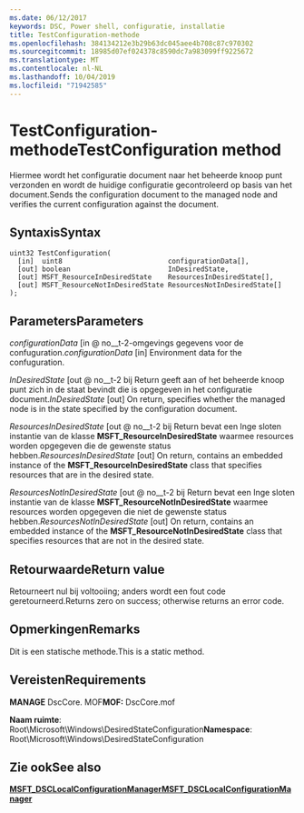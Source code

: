 ```yaml
---
ms.date: 06/12/2017
keywords: DSC, Power shell, configuratie, installatie
title: TestConfiguration-methode
ms.openlocfilehash: 384134212e3b29b63dc045aee4b708c87c970302
ms.sourcegitcommit: 18985d07ef024378c8590dc7a983099ff9225672
ms.translationtype: MT
ms.contentlocale: nl-NL
ms.lasthandoff: 10/04/2019
ms.locfileid: "71942585"
---
```

# <a name="testconfiguration-method"></a><span data-ttu-id="401bf-103">TestConfiguration-methode</span><span class="sxs-lookup"><span data-stu-id="401bf-103">TestConfiguration method</span></span>

<span data-ttu-id="401bf-104">Hiermee wordt het configuratie document naar het beheerde knoop punt verzonden en wordt de huidige configuratie gecontroleerd op basis van het document.</span><span class="sxs-lookup"><span data-stu-id="401bf-104">Sends the configuration document to the managed node and verifies the current configuration against the document.</span></span>

## <a name="syntax"></a><span data-ttu-id="401bf-105">Syntaxis</span><span class="sxs-lookup"><span data-stu-id="401bf-105">Syntax</span></span>

```mof
uint32 TestConfiguration(
  [in]  uint8                          configurationData[],
  [out] boolean                        InDesiredState,
  [out] MSFT_ResourceInDesiredState    ResourcesInDesiredState[],
  [out] MSFT_ResourceNotInDesiredState ResourcesNotInDesiredState[]
);
```

## <a name="parameters"></a><span data-ttu-id="401bf-106">Parameters</span><span class="sxs-lookup"><span data-stu-id="401bf-106">Parameters</span></span>

<span data-ttu-id="401bf-107">*configurationData* \[in @ no__t-2-omgevings gegevens voor de confuguration.</span><span class="sxs-lookup"><span data-stu-id="401bf-107">*configurationData* \[in\] Environment data for the confuguration.</span></span>

<span data-ttu-id="401bf-108">*InDesiredState* \[out @ no__t-2 bij Return geeft aan of het beheerde knoop punt zich in de staat bevindt die is opgegeven in het configuratie document.</span><span class="sxs-lookup"><span data-stu-id="401bf-108">*InDesiredState* \[out\] On return, specifies whether the managed node is in the state specified by the configuration document.</span></span>

<span data-ttu-id="401bf-109">*ResourcesInDesiredState* \[out @ no__t-2 bij Return bevat een Inge sloten instantie van de klasse **MSFT_ResourceInDesiredState** waarmee resources worden opgegeven die de gewenste status hebben.</span><span class="sxs-lookup"><span data-stu-id="401bf-109">*ResourcesInDesiredState* \[out\] On return, contains an embedded instance of the **MSFT_ResourceInDesiredState** class that specifies resources that are in the desired state.</span></span>

<span data-ttu-id="401bf-110">*ResourcesNotInDesiredState* \[out @ no__t-2 bij Return bevat een Inge sloten instantie van de klasse **MSFT_ResourceNotInDesiredState** waarmee resources worden opgegeven die niet de gewenste status hebben.</span><span class="sxs-lookup"><span data-stu-id="401bf-110">*ResourcesNotInDesiredState* \[out\] On return, contains an embedded instance of the **MSFT_ResourceNotInDesiredState** class that specifies resources that are not in the desired state.</span></span>

## <a name="return-value"></a><span data-ttu-id="401bf-111">Retourwaarde</span><span class="sxs-lookup"><span data-stu-id="401bf-111">Return value</span></span>

<span data-ttu-id="401bf-112">Retourneert nul bij voltooiing; anders wordt een fout code geretourneerd.</span><span class="sxs-lookup"><span data-stu-id="401bf-112">Returns zero on success; otherwise returns an error code.</span></span>

## <a name="remarks"></a><span data-ttu-id="401bf-113">Opmerkingen</span><span class="sxs-lookup"><span data-stu-id="401bf-113">Remarks</span></span>

<span data-ttu-id="401bf-114">Dit is een statische methode.</span><span class="sxs-lookup"><span data-stu-id="401bf-114">This is a static method.</span></span>

## <a name="requirements"></a><span data-ttu-id="401bf-115">Vereisten</span><span class="sxs-lookup"><span data-stu-id="401bf-115">Requirements</span></span>

<span data-ttu-id="401bf-116">**MANAGE** DscCore. MOF</span><span class="sxs-lookup"><span data-stu-id="401bf-116">**MOF:** DscCore.mof</span></span>

<span data-ttu-id="401bf-117">**Naam ruimte**: Root\Microsoft\Windows\DesiredStateConfiguration</span><span class="sxs-lookup"><span data-stu-id="401bf-117">**Namespace**: Root\Microsoft\Windows\DesiredStateConfiguration</span></span>

## <a name="see-also"></a><span data-ttu-id="401bf-118">Zie ook</span><span class="sxs-lookup"><span data-stu-id="401bf-118">See also</span></span>

[<span data-ttu-id="401bf-119">**MSFT_DSCLocalConfigurationManager**</span><span class="sxs-lookup"><span data-stu-id="401bf-119">**MSFT_DSCLocalConfigurationManager**</span></span>](msft-dsclocalconfigurationmanager.md)
